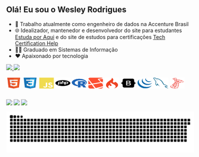 ## Olá! Eu sou o Wesley Rodrigues

- 🔭 Trabalho atualmente como engenheiro de dados na Accenture Brasil
- 🌐 Idealizador, mantenedor e desenvolvedor do site para estudantes <a href ="https://estudaporaqui.com.br/">Estuda por Aqui</a> e do site de estudos para certificações <a href ="https://www.techcertificationhelp.com/">Tech Certification Help</a>
- 👨‍🎓 Graduado em Sistemas de Informação
- ❤️ Apaixonado por tecnologia

<div>
  <a href="https://github.com/wesleyrodriguessantos">
    <img height="180em" src="https://github-readme-stats-bice-five-13.vercel.app/api?username=wesleyrodriguessantos&show_icons=true&theme=dracula&include_all_commits=true&count_private=true"/>
    <img height="180em" src="https://github-readme-stats-bice-five-13.vercel.app/api/top-langs/?username=wesleyrodriguessantos&layout=compact&langs_count=10&theme=dracula"/>
  </a>
</div>
<div style="display: inline_block"><br>
  <img align="center" alt="Wesley-HTML" height="30" width="40" src="https://raw.githubusercontent.com/devicons/devicon/master/icons/html5/html5-original.svg">
  <img align="center" alt="Wesley-CSS" height="30" width="40" src="https://raw.githubusercontent.com/devicons/devicon/master/icons/css3/css3-original.svg">
  <img align="center" alt="Wesley-Js" height="30" width="40" src="https://raw.githubusercontent.com/devicons/devicon/master/icons/javascript/javascript-plain.svg">
  <img align="center" alt="Wesley-PHP" height="30" width="40" src="https://github.com/devicons/devicon/blob/master/icons/php/php-plain.svg">
  <img align="center" alt="Wesley-R" height="30" width="40" src="https://github.com/devicons/devicon/blob/master/icons/r/r-plain.svg">
  <img align="center" alt="Wesley-Laravel" height="30" width="40" src="https://github.com/devicons/devicon/blob/master/icons/laravel/laravel-plain.svg">
  <img align="center" alt="Wesley-CodeIgniter" height="30" width="40" src="https://github.com/devicons/devicon/blob/master/icons/codeigniter/codeigniter-plain.svg">
  <img align="center" alt="Wesley-Bootstrap" height="30" width="40" src="https://github.com/devicons/devicon/blob/master/icons/bootstrap/bootstrap-plain.svg">
  <img align="center" alt="Wesley-jQuery" height="30" width="40" src="https://github.com/devicons/devicon/blob/master/icons/jquery/jquery-plain.svg">
  <img align="center" alt="Wesley-MySQL" height="30" width="40" src="https://raw.githubusercontent.com/devicons/devicon/master/icons/mysql/mysql-original.svg">
  <img align="center" alt="Wesley-SQLSERVER" height="30" width="40" src="https://github.com/devicons/devicon/blob/master/icons/microsoftsqlserver/microsoftsqlserver-plain.svg">
</div>
  
  ##
 
<div> 
  <a href = "mailto:wesleyrodriguessantos99@gmail.com"><img src="https://img.shields.io/badge/-Gmail-%23333?style=for-the-badge&logo=gmail&logoColor=white" target="_blank"></a>
  <a href="https://www.instagram.com/wesley_rs99/" target="_blank"><img src="https://img.shields.io/badge/-Instagram-%23E4405F?style=for-the-badge&logo=instagram&logoColor=white" target="_blank"></a>
   <a href="https://api.whatsapp.com/send?phone=5562995596590" target="_blank"><img src="https://img.shields.io/badge/WhatsApp-25D366?style=for-the-badge&logo=whatsapp&logoColor=white" target="_blank"></a>
 
  ![Snake animation](https://github.com/wesleyrodriguessantos/wesleyrodriguessantos/blob/output/github-contribution-grid-snake.svg)
 
</div>

